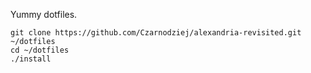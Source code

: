 Yummy dotfiles.

    git clone https://github.com/Czarnodziej/alexandria-revisited.git ~/dotfiles
    cd ~/dotfiles
    ./install
